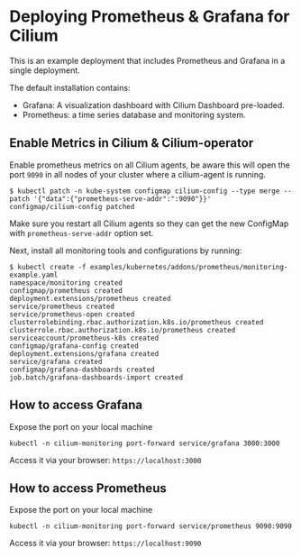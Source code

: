# Deploying Prometheus & Grafana for Cilium

This is an example deployment that includes Prometheus and Grafana in a single
deployment.

The default installation contains:

- Grafana: A visualization dashboard with Cilium Dashboard pre-loaded.
- Prometheus: a time series database and monitoring system.

## Enable Metrics in Cilium & Cilium-operator

Enable prometheus metrics on all Cilium agents, be aware this will open the
port `9090` in all nodes of your cluster where a cilium-agent is running.

```
$ kubectl patch -n kube-system configmap cilium-config --type merge --patch '{"data":{"prometheus-serve-addr":":9090"}}'
configmap/cilium-config patched
```

Make sure you restart all Cilium agents so they can get the new ConfigMap with
`prometheus-serve-addr` option set.

Next, install all monitoring tools and configurations by running:

```
$ kubectl create -f examples/kubernetes/addons/prometheus/monitoring-example.yaml
namespace/monitoring created
configmap/prometheus created
deployment.extensions/prometheus created
service/prometheus created
service/prometheus-open created
clusterrolebinding.rbac.authorization.k8s.io/prometheus created
clusterrole.rbac.authorization.k8s.io/prometheus created
serviceaccount/prometheus-k8s created
configmap/grafana-config created
deployment.extensions/grafana created
service/grafana created
configmap/grafana-dashboards created
job.batch/grafana-dashboards-import created
```

## How to access Grafana

Expose the port on your local machine

```
kubectl -n cilium-monitoring port-forward service/grafana 3000:3000
```

Access it via your browser: `https://localhost:3000`

## How to access Prometheus

Expose the port on your local machine

```
kubectl -n cilium-monitoring port-forward service/prometheus 9090:9090
```

Access it via your browser: `https://localhost:9090`
